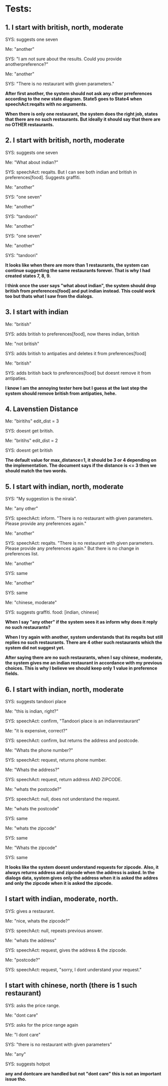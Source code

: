 # Tests:
## 1. I start with british, north, moderate
SYS: suggests one seven

Me: "another"

SYS: "I am not sure about the results. Could you provide anotherpreference?"

Me: "another"

SYS: "There is no restaurant with given parameters."

**After first another, the system should not ask any other prreferences according to the new state diagram. State5 goes to State4 when speechAct:reqalts with no arguments.**

**When there is only one restaurant, the system does the right job, states that there are no such restaurants. But ideally it should say that there are no OTHER restaurants.**

## 2. I start with british, north, moderate
SYS: suggests one seven

Me: "What about indian?"

SYS: speechAct: reqalts. But I can see both indian and british in preferences[food]. Suggests graffiti.

Me: "another"

SYS: "one seven"

Me: "another"

SYS: "tandoori"

Me: "another"

SYS: "one seven"

Me: "another"

SYS: "tandoori"

**It looks like when there are more than 1 restaurants, the system can continue suggesting the same restaurants forever. That is why I had created states 7, 8, 9.**

**I think once the user says "what about indian", the system should drop british from preferences[food] and put indian instead. This could work too but thats what I saw from the dialogs.**

## 3. I start with indian
Me: "british"

SYS: adds british to preferences[food], now theres indian, british

Me: "not british"

SYS: adds british to antipaties and deletes it from preferences[food]

Me: "british"

SYS: adds british back to preferences[food] but doesnt remove it from antipaties.

**I know I am the annoying tester here but I guess at the last step the system should remove british from antipaties, hehe.**

## 4. Lavenstien Distance
Me: "biritihs" edit_dist = 3

SYS: doesnt get british.

Me: "britihs" edit_dist = 2

SYS: doesnt get british

**The default value for max_distance=1, it should be 3 or 4 depending on the implementation. The document says if the distance is <= 3 then we should match the two words.**

## 5. I start with indian, north, moderate
SYS: "My suggestion is the nirala". 

Me: "any other"

SYS: speechAct: inform. "There is no restaurant with given parameters. Please provide any preferences again."

Me: "another"

SYS: speechAct: reqalts. "There is no restaurant with given parameters. Please provide any preferences again." But there is no change in preferences list.

Me: "another"

SYS: same

Me: "another"

SYS: same

Me: "chinese, moderate"

SYS: suggests graffiti. food: [indian, chinese]

**When I say "any other" if the system sees it as inform why does it reply no such restaurants?**

**When I try again with another, system understands that its reqalts but still replies no such restaurants. There are 4 other such restaurants which the system did not suggest yet.**

**After saying there are no such restaurants, when I say chinese, moderate, the system gives me an indian restaurant in accordance with my previous choices. This is why I believe we should keep only 1 value in preference fields.**

## 6. I start with indian, north, moderate
SYS: suggests tandoori place

Me: "this is indian, right?"

SYS: speechAct: confirm, "Tandoori place is an indianrestaurant"

Me: "it is expensive, correct?"

SYS: speechAct: confirm, but returns the address and postcode.

Me: "Whats the phone number?"

SYS: speechAct: request, returns phone number.

Me: "Whats the address?"

SYS: speechAct: request, return address AND ZIPCODE.

Me: "whats the postcode?"

SYS: speechAct: null, does not understand the request.

Me: "whats the postcode"

SYS: same

Me: "whats the zipcode"

SYS: same

Me: "Whats the zipcode"

SYS: same

**It looks like the system doesnt understand requests for zipcode.**
**Also, it always returns address and zipcode when the address is asked. In the dialogs data, system gives only the address when it is asked the addres and only the zipcode when it is asked the zipcode.**

## I start with indian, moderate, north.
SYS: gives a restaurant.

Me: "nice, whats the zipcode?"

SYS: speechAct: null, repeats previous answer.

Me: "whats the address"

SYS: speechAct: request, gives the address & the zipcode.

Me: "postcode?"

SYS: speechAct: request, "sorry, I dont understand your request."

## I start with chinese, north (there is 1 such restaurant)
SYS: asks the price range.

Me: "dont care"

SYS: asks for the price range again

Me: "I dont care"

SYS: "there is no restaurant with given parameters"

Me: "any"

SYS: suggests hotpot

**any and dontcare are handled but not "dont care" this is not an important issue tho.**
